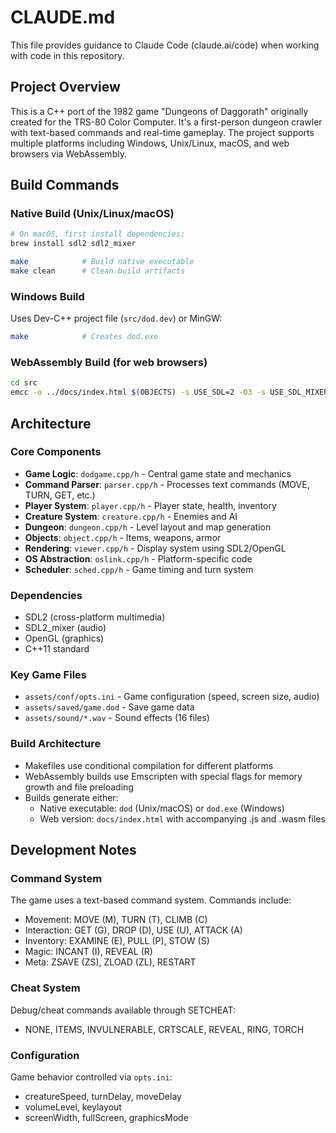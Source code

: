 # CLAUDE.md

This file provides guidance to Claude Code (claude.ai/code) when working with code in this repository.

## Project Overview

This is a C++ port of the 1982 game "Dungeons of Daggorath" originally created for the TRS-80 Color Computer. It's a first-person dungeon crawler with text-based commands and real-time gameplay. The project supports multiple platforms including Windows, Unix/Linux, macOS, and web browsers via WebAssembly.

## Build Commands

### Native Build (Unix/Linux/macOS)
```bash
# On macOS, first install dependencies:
brew install sdl2 sdl2_mixer

make            # Build native executable  
make clean      # Clean build artifacts
```

### Windows Build
Uses Dev-C++ project file (`src/dod.dev`) or MinGW:
```bash
make            # Creates dod.exe
```

### WebAssembly Build (for web browsers)
```bash
cd src
emcc -o ../docs/index.html $(OBJECTS) -s USE_SDL=2 -O3 -s USE_SDL_MIXER=2 -s USE_REGAL=1 -s ALLOW_MEMORY_GROWTH=1 --preload-file ../assets@/ -s FULL_ES2=1 -s ASYNCIFY -s WASM=1 -s EXIT_RUNTIME=1 --shell-file standalone.html
```

## Architecture

### Core Components
- **Game Logic**: `dodgame.cpp/h` - Central game state and mechanics
- **Command Parser**: `parser.cpp/h` - Processes text commands (MOVE, TURN, GET, etc.)
- **Player System**: `player.cpp/h` - Player state, health, inventory
- **Creature System**: `creature.cpp/h` - Enemies and AI
- **Dungeon**: `dungeon.cpp/h` - Level layout and map generation
- **Objects**: `object.cpp/h` - Items, weapons, armor
- **Rendering**: `viewer.cpp/h` - Display system using SDL2/OpenGL
- **OS Abstraction**: `oslink.cpp/h` - Platform-specific code
- **Scheduler**: `sched.cpp/h` - Game timing and turn system

### Dependencies
- SDL2 (cross-platform multimedia)
- SDL2_mixer (audio)
- OpenGL (graphics)
- C++11 standard

### Key Game Files
- `assets/conf/opts.ini` - Game configuration (speed, screen size, audio)
- `assets/saved/game.dod` - Save game data
- `assets/sound/*.wav` - Sound effects (16 files)

### Build Architecture
- Makefiles use conditional compilation for different platforms
- WebAssembly builds use Emscripten with special flags for memory growth and file preloading
- Builds generate either:
  - Native executable: `dod` (Unix/macOS) or `dod.exe` (Windows)
  - Web version: `docs/index.html` with accompanying .js and .wasm files

## Development Notes

### Command System
The game uses a text-based command system. Commands include:
- Movement: MOVE (M), TURN (T), CLIMB (C)
- Interaction: GET (G), DROP (D), USE (U), ATTACK (A)
- Inventory: EXAMINE (E), PULL (P), STOW (S)
- Magic: INCANT (I), REVEAL (R)
- Meta: ZSAVE (ZS), ZLOAD (ZL), RESTART

### Cheat System
Debug/cheat commands available through SETCHEAT:
- NONE, ITEMS, INVULNERABLE, CRTSCALE, REVEAL, RING, TORCH

### Configuration
Game behavior controlled via `opts.ini`:
- creatureSpeed, turnDelay, moveDelay
- volumeLevel, keylayout
- screenWidth, fullScreen, graphicsMode